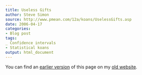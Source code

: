 ```yaml
---
title: Useless Gifts
author: Steve Simon
source: http://www.pmean.com/12a/koans/UselessGifts.asp
date: 2006-04-17
categories:
- Blog post
tags:
_ Confidence intervals
- Statistical koans
output: html_document
---
```



You can find an [earlier version][sim1] of this page on my [old website][sim2].

[sim1]: http://www.pmean.com/12a/koans/UselessGifts.asp
[sim2]: http://www.pmean.com

